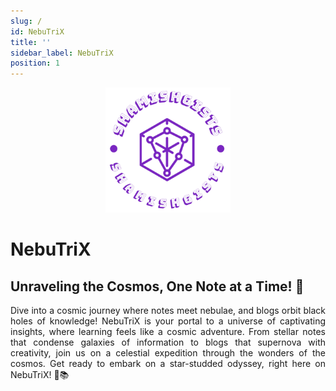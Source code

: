 ```yaml
---
slug: /
id: NebuTriX
title: ''
sidebar_label: NebuTriX
position: 1
---
```


<p align="center">
<img src="img/logo.png" width="200"></img>
<h1>NebuTriX</h1>
</p>

<p align="center">
<h2>Unraveling the Cosmos, One Note at a Time! 🚀</h2>

<p align="justify">Dive into a cosmic journey where notes meet nebulae, and blogs orbit black holes of knowledge! NebuTriX is your portal to a universe of captivating insights, where learning feels like a cosmic adventure. From stellar notes that condense galaxies of information to blogs that supernova with creativity, join us on a celestial expedition through the wonders of the cosmos. Get ready to embark on a star-studded odyssey, right here on NebuTriX! 🌌📚</p>
</p>
